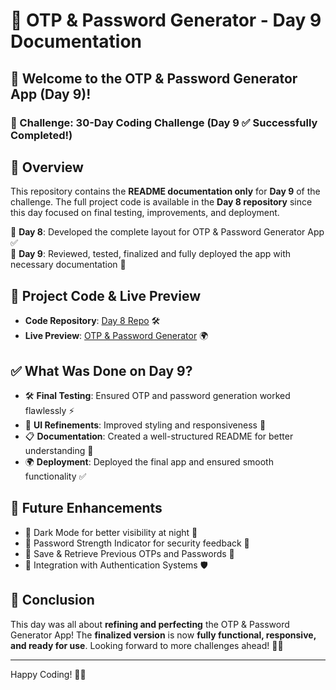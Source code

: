 # 📝 OTP & Password Generator - Day 9 Documentation

## 🌟 Welcome to the OTP & Password Generator App (Day 9)!
### 🎯 Challenge: 30-Day Coding Challenge (Day 9 ✅ Successfully Completed!)

## 📌 Overview
This repository contains the **README documentation only** for **Day 9** of the challenge. The full project code is available in the **Day 8 repository** since this day focused on final testing, improvements, and deployment.

🔹 **Day 8**: Developed the complete layout for OTP & Password Generator App ✅  
🔹 **Day 9**: Reviewed, tested, finalized and fully deployed the app with necessary documentation 🚀  

## 🔗 Project Code & Live Preview
- **Code Repository**: [Day 8 Repo](https://github.com/aviihs/30daysCode/tree/main/08-PaasswordOtpGen) 🛠️  
- **Live Preview**: [OTP & Password Generator](https://password-otp-generator.vercel.app/) 🌍  

## ✅ What Was Done on Day 9?
- 🛠 **Final Testing**: Ensured OTP and password generation worked flawlessly ⚡  
- 🎨 **UI Refinements**: Improved styling and responsiveness 📱  
- 📋 **Documentation**: Created a well-structured README for better understanding 📝  
- 🌍 **Deployment**: Deployed the final app and ensured smooth functionality ✅  

## 🔮 Future Enhancements
- 🚀 Dark Mode for better visibility at night 🌙  
- 🚀 Password Strength Indicator for security feedback 🔑  
- 🚀 Save & Retrieve Previous OTPs and Passwords 📄  
- 🚀 Integration with Authentication Systems 🛡️
  

## 🎉 Conclusion
This day was all about **refining and perfecting** the OTP & Password Generator App! The **finalized version** is now **fully functional, responsive, and ready for use**. Looking forward to more challenges ahead! 🚀💪  

---
Happy Coding! 🎯🔥  
